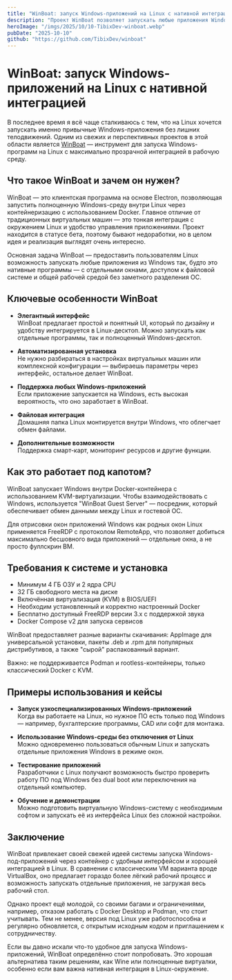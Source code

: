 ```yaml
---
title: "WinBoat: запуск Windows-приложений на Linux с нативной интеграцией"
description: "Проект WinBoat позволяет запускать любые приложения Windows в Linux с помощью контейнеризации, обеспечивая удобный интерфейс и глубокую интеграцию в рабочую среду Linux."
heroImage: "/imgs/2025/10/10-TibixDev-winboat.webp"
pubDate: "2025-10-10"
github: "https://github.com/TibixDev/winboat"
---
```


# WinBoat: запуск Windows-приложений на Linux с нативной интеграцией

В последнее время я всё чаще сталкиваюсь с тем, что на Linux хочется запускать именно привычные Windows-приложения без лишних телодвижений. Одним из свежих и перспективных проектов в этой области является [WinBoat](https://github.com/TibixDev/winboat) — инструмент для запуска Windows-программ на Linux с максимально прозрачной интеграцией в рабочую среду.

## Что такое WinBoat и зачем он нужен?

WinBoat — это клиентская программа на основе Electron, позволяющая запустить полноценную Windows-среду внутри Linux через контейнеризацию с использованием Docker. Главное отличие от традиционных виртуальных машин — это тонкая интеграция с окружением Linux и удобство управления приложениями. Проект находится в статусе бета, поэтому бывают недоработки, но в целом идея и реализация выглядят очень интересно.

Основная задача WinBoat — предоставить пользователям Linux возможность запускать любые приложения из Windows так, будто это нативные программы — с отдельными окнами, доступом к файловой системе и общей рабочей средой без заметного разделения ОС.

## Ключевые особенности WinBoat

- **Элегантный интерфейс**  
  WinBoat предлагает простой и понятный UI, который по дизайну и удобству интегрируется в Linux-десктоп. Можно запускать как отдельные программы, так и полноценный Windows-десктоп.

- **Автоматизированная установка**  
  Не нужно разбираться в настройках виртуальных машин или комплексной конфигурации — выбираешь параметры через интерфейс, остальное делает WinBoat.

- **Поддержка любых Windows-приложений**  
  Если приложение запускается на Windows, есть высокая вероятность, что оно заработает в WinBoat.

- **Файловая интеграция**  
  Домашняя папка Linux монтируется внутри Windows, что облегчает обмен файлами.

- **Дополнительные возможности**  
  Поддержка смарт-карт, мониторинг ресурсов и другие функции.

## Как это работает под капотом?

WinBoat запускает Windows внутри Docker-контейнера с использованием KVM-виртуализации. Чтобы взаимодействовать с Windows, используется "WinBoat Guest Server" — посредник, который обеспечивает обмен данными между Linux и гостевой ОС.

Для отрисовки окон приложений Windows как родных окон Linux применяется FreeRDP с протоколом RemoteApp, что позволяет добиться максимально бесшовного вида приложений — отдельные окна, а не просто фуллскрин ВМ.

## Требования к системе и установка

- Минимум 4 ГБ ОЗУ и 2 ядра CPU
- 32 ГБ свободного места на диске
- Включённая виртуализация (KVM) в BIOS/UEFI
- Необходим установленный и корректно настроенный Docker
- Бесплатно доступный FreeRDP версии 3.x с поддержкой звука
- Docker Compose v2 для запуска сервисов

WinBoat предоставляет разные варианты скачивания: AppImage для универсальной установки, пакеты .deb и .rpm для популярных дистрибутивов, а также "сырой" распакованный вариант.

Важно: не поддерживается Podman и rootless-контейнеры, только классический Docker с KVM.

## Примеры использования и кейсы

- **Запуск узкоспециализированных Windows-приложений**  
  Когда вы работаете на Linux, но нужное ПО есть только под Windows — например, бухгалтерские программы, CAD или софт для монтажа.

- **Использование Windows-среды без отключения от Linux**  
  Можно одновременно пользоваться обычным Linux и запускать отдельные приложения Windows в режиме окон.

- **Тестирование приложений**  
  Разработчики с Linux получают возможность быстро проверить работу ПО под Windows без dual boot или переключения на отдельный компьютер.

- **Обучение и демонстрации**  
  Можно подготовить виртуальную Windows-систему с необходимым софтом и запускать её из интерфейса Linux без сложной настройки.

## Заключение

WinBoat привлекает своей свежей идеей системы запуска Windows-под-приложений через контейнер с удобным интерфейсом и хорошей интеграцией в Linux. В сравнении с классическим VM варианта вроде VirtualBox, оно предлагает гораздо более лёгкий рабочий процесс и возможность запускать отдельные приложения, не загружая весь рабочий стол. 

Однако проект ещё молодой, со своими багами и ограничениями, например, отказом работать с Docker Desktop и Podman, что стоит учитывать. Тем не менее, версия под Linux уже работоспособна и регулярно обновляется, с открытым исходным кодом и приглашением к сотрудничеству.

Если вы давно искали что-то удобное для запуска Windows-приложений, WinBoat определённо стоит попробовать. Это хорошая альтернатива таким решениям, как Wine или полноценные виртуалки, особенно если вам важна нативная интеграция в Linux-окружение.